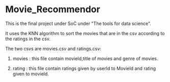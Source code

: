 # Movie_Recommendor

This is the final project under SoC under "The tools for data science".

It uses the KNN algorithm to sort the movies that are in the csv according to the ratings in the csv.

The two csvs are movies.csv and ratings.csv:

1) movies : this file contain movieId,title of movies and genre of movies.

2) rating : this file contain ratings given by userId to MovieId and rating given to movieId.

